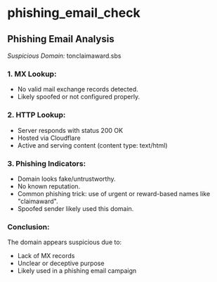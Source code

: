 # phishing_email_check

## Phishing Email Analysis

*Suspicious Domain:* tonclaimaward.sbs

### 1. MX Lookup:
- No valid mail exchange records detected.
- Likely spoofed or not configured properly.

### 2. HTTP Lookup:
- Server responds with status 200 OK
- Hosted via Cloudflare
- Active and serving content (content type: text/html)

### 3. Phishing Indicators:
- Domain looks fake/untrustworthy.
- No known reputation.
- Common phishing trick: use of urgent or reward-based names like "claimaward".
- Spoofed sender likely used this domain.

### Conclusion:
The domain appears suspicious due to:
- Lack of MX records
- Unclear or deceptive purpose
- Likely used in a phishing email campaign
